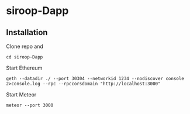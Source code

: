 # siroop-Dapp
## Installation
Clone repo and 

`cd siroop-Dapp`

Start Ethereum

`geth --datadir ./ --port 30304 --networkid 1234 --nodiscover console 2>console.log --rpc --rpccorsdomain "http://localhost:3000"`

Start Meteor

`meteor --port 3000`

